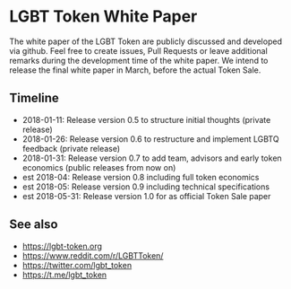 # LGBT Token White Paper

The white paper of the LGBT Token are publicly discussed and developed via github. Feel free to create issues, Pull Requests or leave additional remarks during the development time of the white paper. We intend to release the final white paper in March, before the actual Token Sale.

## Timeline

* 2018-01-11: Release version 0.5 to structure initial thoughts (private release)
* 2018-01-26: Release version 0.6 to restructure and implement LGBTQ feedback (private release)
* 2018-01-31: Release version 0.7 to add team, advisors and early token economics (public releases from now on)
* est 2018-04: Release version 0.8 including full token economics
* est 2018-05: Release version 0.9 including technical specifications
* est 2018-05-31: Release version 1.0 for as official Token Sale paper

## See also

* https://lgbt-token.org
* https://www.reddit.com/r/LGBTToken/
* https://twitter.com/lgbt_token
* https://t.me/lgbt_token

